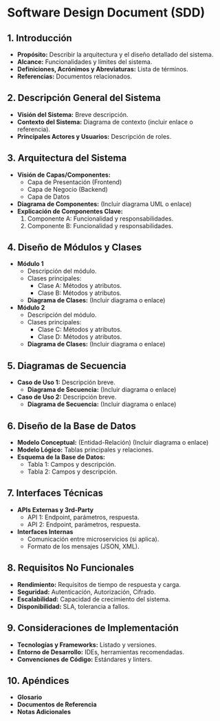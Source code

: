 # Software Design Document (SDD)

## 1. Introducción
- **Propósito:** Describir la arquitectura y el diseño detallado del sistema.  
- **Alcance:** Funcionalidades y límites del sistema.  
- **Definiciones, Acrónimos y Abreviaturas:** Lista de términos.  
- **Referencias:** Documentos relacionados.

## 2. Descripción General del Sistema
- **Visión del Sistema:** Breve descripción.  
- **Contexto del Sistema:** Diagrama de contexto (incluir enlace o referencia).  
- **Principales Actores y Usuarios:** Descripción de roles.

## 3. Arquitectura del Sistema
- **Visión de Capas/Componentes:**  
  - Capa de Presentación (Frontend)  
  - Capa de Negocio (Backend)  
  - Capa de Datos  
- **Diagrama de Componentes:** (Incluir diagrama UML o enlace)  
- **Explicación de Componentes Clave:**  
  1. Componente A: Funcionalidad y responsabilidades.  
  2. Componente B: Funcionalidad y responsabilidades.  

## 4. Diseño de Módulos y Clases
- **Módulo 1**  
  - Descripción del módulo.  
  - Clases principales:  
    - Clase A: Métodos y atributos.  
    - Clase B: Métodos y atributos.  
  - **Diagrama de Clases:** (Incluir diagrama o enlace)  
- **Módulo 2**  
  - Descripción del módulo.  
  - Clases principales:  
    - Clase C: Métodos y atributos.  
    - Clase D: Métodos y atributos.  
  - **Diagrama de Clases:** (Incluir diagrama o enlace)  

## 5. Diagramas de Secuencia
- **Caso de Uso 1:** Descripción breve.  
  - **Diagrama de Secuencia:** (Incluir diagrama o enlace)  
- **Caso de Uso 2:** Descripción breve.  
  - **Diagrama de Secuencia:** (Incluir diagrama o enlace)  

## 6. Diseño de la Base de Datos
- **Modelo Conceptual:** (Entidad-Relación) (Incluir diagrama o enlace)  
- **Modelo Lógico:** Tablas principales y relaciones.  
- **Esquema de la Base de Datos:**  
  - Tabla 1: Campos y descripción.  
  - Tabla 2: Campos y descripción.  

## 7. Interfaces Técnicas
- **APIs Externas y 3rd-Party**  
  - API 1: Endpoint, parámetros, respuesta.  
  - API 2: Endpoint, parámetros, respuesta.  
- **Interfaces Internas**  
  - Comunicación entre microservicios (si aplica).  
  - Formato de los mensajes (JSON, XML).  

## 8. Requisitos No Funcionales
- **Rendimiento:** Requisitos de tiempo de respuesta y carga.  
- **Seguridad:** Autenticación, Autorización, Cifrado.  
- **Escalabilidad:** Capacidad de crecimiento del sistema.  
- **Disponibilidad:** SLA, tolerancia a fallos.  

## 9. Consideraciones de Implementación
- **Tecnologías y Frameworks:** Listado y versiones.  
- **Entorno de Desarrollo:** IDEs, herramientas recomendadas.  
- **Convenciones de Código:** Estándares y linters.  

## 10. Apéndices
- **Glosario**  
- **Documentos de Referencia**  
- **Notas Adicionales**
